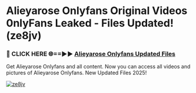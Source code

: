 # Alieyarose Onlyfans Original Videos 0nlyFans Leaked - Files Updated! (ze8jv)

<h3>🔴 CLICK HERE 🌐==►► <a href="https://tinyurl.com/2m67pmp6" rel="nofollow">Alieyarose Onlyfans Updated Files</a></h3>

Get Alieyarose Onlyfans and all content. Now you can access all videos and pictures of Alieyarose Onlyfans. New Updated Files 2025!

[![ze8jv](https://i.imgur.com/H4QAA4z.gif)](https://tinyurl.com/2m67pmp6)